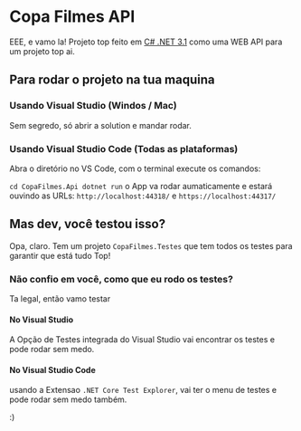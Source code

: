 # Copa Filmes API

EEE, e vamo la! Projeto top feito em [C# .NET 3.1](https://dotnet.microsoft.com/) como uma WEB API para um projeto top ai.

## Para rodar o projeto na tua maquina

### Usando Visual Studio (Windos / Mac)

Sem segredo, só abrir a solution e mandar rodar.

### Usando Visual Studio Code (Todas as plataformas)

Abra o diretório no VS Code, com o terminal execute os comandos:

`
cd CopaFilmes.Api
dotnet run
`
o App va rodar aumaticamente e estará ouvindo as URLs: `http://localhost:44318/` e `https://localhost:44317/`


## Mas dev, você testou isso?

Opa, claro. Tem um projeto `CopaFilmes.Testes` que tem todos os testes para garantir que está tudo Top!

### Não confio em você, como que eu rodo os testes?

Ta legal, então vamo testar

#### No Visual Studio

A Opção de Testes integrada do Visual Studio vai encontrar os testes e pode rodar sem medo.

#### No Visual Studio Code

usando a Extensao `.NET Core Test Explorer`, vai ter o menu de testes e pode rodar sem medo também.



:)

